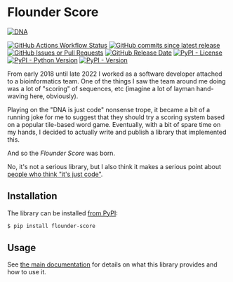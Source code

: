 # Flounder Score

[![DNA](https://imgs.xkcd.com/comics/dna.png)](https://xkcd.com/1605/)

[![GitHub Actions Workflow Status](https://img.shields.io/github/actions/workflow/status/davep/flounder_score/code-checks.yaml)](https://github.com/davep/flounder_score/actions)
[![GitHub commits since latest release](https://img.shields.io/github/commits-since/davep/flounder_score/latest)](https://github.com/davep/flounder_score/commits/main/)
[![GitHub Issues or Pull Requests](https://img.shields.io/github/issues/davep/flounder_score)](https://github.com/davep/flounder_score/issues)
[![GitHub Release Date](https://img.shields.io/github/release-date/davep/flounder_score)](https://github.com/davep/flounder_score/releases)
[![PyPI - License](https://img.shields.io/pypi/l/flounder_score)](https://github.com/davep/flounder_score/blob/main/LICENSE)
[![PyPI - Python Version](https://img.shields.io/pypi/pyversions/flounder_score)](https://github.com/davep/flounder_score/blob/main/pyproject.toml)
[![PyPI - Version](https://img.shields.io/pypi/v/flounder-score)](https://pypi.org/project/flounder-score/)

From early 2018 until late 2022 I worked as a software developer attached to
a bioinformatics team. One of the things I saw the team around me doing was
a lot of "scoring" of sequences, etc (imagine a lot of layman hand-waving
here, obviously).

Playing on the "DNA is just code" nonsense trope, it became a bit of a
running joke for me to suggest that they should try a scoring system based
on a popular tile-based word game. Eventually, with a bit of spare time on
my hands, I decided to actually write and publish a library that implemented
this.

And so the *Flounder Score* was born.

No, it's not a serious library, but I also think it makes a serious point
about [people who think "it's just code"](https://xkcd.com/1605/).

## Installation

The library can be installed [from
PyPI](https://pypi.org/project/flounder-score/):

```sh
$ pip install flounder-score
```

## Usage

See [the main documentation](https://flounder-score.davep.dev/) for details
on what this library provides and how to use it.

[//]: # (README.md ends here)
